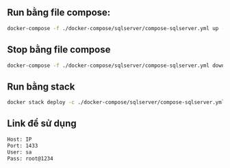 
## Run bằng file compose:
```sh
docker-compose -f ./docker-compose/sqlserver/compose-sqlserver.yml up -d
```
## Stop bằng file compose
```sh
docker-compose -f ./docker-compose/sqlserver/compose-sqlserver.yml down
```
## Run bằng stack
```sh
docker stack deploy -c ./docker-compose/sqlserver/compose-sqlserver.yml sqlserver
```
## Link để sử dụng
```sh
Host: IP
Port: 1433
User: sa
Pass: root@1234
```